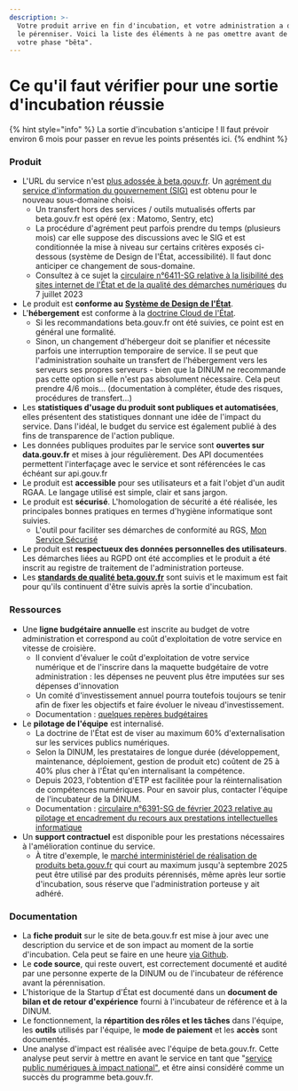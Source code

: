 ```yaml
---
description: >-
  Votre produit arrive en fin d'incubation, et votre administration a décidé de
  le pérenniser. Voici la liste des éléments à ne pas omettre avant de quitter
  votre phase "bêta".
---
```


# Ce qu'il faut vérifier pour une sortie d'incubation réussie

{% hint style="info" %}
La sortie d'incubation s'anticipe ! Il faut prévoir environ 6 mois pour passer en revue les points présentés ici.
{% endhint %}

### Produit

* L'URL du service n'est [plus adossée à beta.gouv.fr](https://doc.incubateur.net/communaute/travailler-a-beta-gouv/jutilise-les-outils-de-la-communaute/sous-domaine-beta-gouv-fr#migration-hors-des-noms-de-domaine-.beta.gouv.fr). Un [agrément du service d'information du gouvernement (SIG)](https://www.systeme-de-design.gouv.fr/utilisation-et-organisation/procedure-des-agrements/) est obtenu pour le nouveau sous-domaine choisi.
  * Un transfert hors des services / outils mutualisés offerts par beta.gouv.fr est opéré (ex : Matomo, Sentry, etc)
  * La procédure d'agrément peut parfois prendre du temps (plusieurs mois) car elle suppose des discussions avec le SIG et est conditionnée la mise à niveau sur certains critères exposés ci-dessous (système de Design de l'État, accessibilité). Il faut donc anticiper ce changement de sous-domaine.
  * Consultez à ce sujet la [circulaire n°6411-SG relative à la lisibilité des sites internet de l'État et de la qualité des démarches numériques](https://www.systeme-de-design.gouv.fr/a-propos/articles/circulaire-d-application/) du 7 juillet 2023
* Le produit est **conforme au** [**Système de Design de l'État**](https://www.systeme-de-design.gouv.fr/).
* L'**hébergement** est conforme à la [doctrine Cloud de l'État](https://www.numerique.gouv.fr/services/cloud/doctrine/).
  * Si les recommandations beta.gouv.fr ont été suivies, ce point est en général une formalité.
  * Sinon, un changement d'hébergeur doit se planifier et nécessite parfois une interruption temporaire de service. Il se peut que l'administration souhaite un transfert de l'hébergement vers les serveurs ses propres serveurs - bien que la DINUM ne recommande pas cette option si elle n'est pas absolument nécessaire. Cela peut prendre 4/6 mois... (documentation à compléter, étude des risques, procédures de transfert...)
* Les **statistiques d'usage du produit sont publiques et automatisées**, elles présentent des statistiques donnant une idée de l'impact du service. Dans l'idéal, le budget du service est également publié à des fins de transparence de l'action publique.
* Les données publiques produites par le service sont **ouvertes sur data.gouv.fr** et mises à jour régulièrement. Des API documentées permettent l'interfaçage avec le service et sont référencées le cas échéant sur api.gouv.fr
* Le produit est **accessible** pour ses utilisateurs et a fait l'objet d'un audit RGAA. Le langage utilisé est simple, clair et sans jargon.
* Le produit est **sécurisé**. L'homologation de sécurité a été réalisée, les principales bonnes pratiques en termes d'hygiène informatique sont suivies.
  * L'outil pour faciliter ses démarches de conformité au RGS, [Mon Service Sécurisé](https://www.monservicesecurise.beta.gouv.fr/)
* Le produit est **respectueux des données personnelles des utilisateurs**. Les démarches liées au RGPD ont été accomplies et le produit a été inscrit au registre de traitement de l'administration porteuse.
* Les [**standards de qualité beta.gouv.fr**](https://doc.incubateur.net/communaute/gerer-sa-startup-detat-ou-de-territoires-au-quotidien/je-fais-des-choix-technologique/standards-de-qualite-beta.gouv.fr) sont suivis et le maximum est fait pour qu'ils continuent d'être suivis après la sortie d'incubation.

### Ressources

* Une **ligne budgétaire annuelle** est inscrite au budget de votre administration et correspond au coût d'exploitation de votre service en vitesse de croisière.
  * Il convient d'évaluer le coût d'exploitation de votre service numérique et de l'inscrire dans la maquette budgétaire de votre administration : les dépenses ne peuvent plus être imputées sur ses dépenses d'innovation
  * Un comité d'investissement annuel pourra toutefois toujours se tenir afin de fixer les objectifs et faire évoluer le niveau d'investissement.
  * Documentation : [quelques repères budgétaires](https://doc.incubateur.net/communaute/gerer-sa-startup-detat-ou-de-territoires-au-quotidien/gestion-administrative/guide-de-financement-des-startups-detat/1.-reperes-pour-decideuses-et-decideurs-publics-sur-le-cout-des-services-numeriques)
* Le **pilotage de l'équipe** est internalisé.
  * La doctrine de l'État est de viser au maximum 60% d'externalisation sur les services publics numériques.
  * Selon la DINUM, les prestataires de longue durée (développement, maintenance, déploiement, gestion de produit etc) coûtent de 25 à 40% plus cher à l'État qu'en internalisant la compétence.
  * Depuis 2023, l'obtention d'ETP est facilitée pour la réinternalisation de compétences numériques. Pour en savoir plus, contacter l'équipe de l'incubateur de la DINUM.
  * Documentation : [circulaire n°6391-SG de février 2023 relative au pilotage et encadrement du recours aux prestations intellectuelles informatique](https://www.legifrance.gouv.fr/circulaire/id/45407?origin=list)
* Un **support contractuel** est disponible pour les prestations nécessaires à l'amélioration continue du service.
  * À titre d'exemple, le [marché interministériel de réalisation de produits beta.gouv.fr](https://doc.incubateur.net/communaute/gerer-sa-startup-detat-ou-de-territoires-au-quotidien/decouvrir-les-differents-metiers-dune-startup-detat/recrutement/marches-publics-beta.gouv.fr/marche-interministeriel-beta) qui court au maximum jusqu'à septembre 2025 peut être utilisé par des produits pérennisés, même après leur sortie d'incubation, sous réserve que l'administration porteuse y ait adhéré.

### Documentation

* La **fiche produit** sur le site de beta.gouv.fr est mise à jour avec une description du service et de son impact au moment de la sortie d'incubation. Cela peut se faire en une heure [via Github](https://github.com/betagouv/beta.gouv.fr).
* Le **code source**, qui reste ouvert, est correctement documenté et audité par une personne experte de la DINUM ou de l'incubateur de référence avant la pérennisation.
* L'historique de la Startup d'État est documenté dans un **document de bilan et de retour d'expérience** fourni à l'incubateur de référence et à la DINUM.
* Le fonctionnement, la **répartition des rôles et les tâches** dans l'équipe, les **outils** utilisés par l'équipe, le **mode de paiement** et les **accès** sont documentés.
* Une analyse d'impact est réalisée avec l'équipe de beta.gouv.fr. Cette analyse peut servir à mettre en avant le service en tant que "[service public numériques à impact national"](https://doc.incubateur.net/communaute/gerer-sa-startup-detat-ou-de-territoires-au-quotidien/la-vie-dune-se/acceleration/services-numeriques-a-impact-national), et être ainsi considéré comme un succès du programme beta.gouv.fr.

